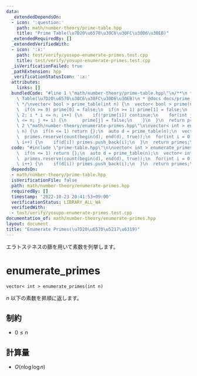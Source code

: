 ```yaml
---
data:
  _extendedDependsOn:
  - icon: ':question:'
    path: math/number-theory/prime-table.hpp
    title: "Prime Table(\u7D20\u6570\u30C6\u30FC\u30D6\u30EB)"
  _extendedRequiredBy: []
  _extendedVerifiedWith:
  - icon: ':x:'
    path: test/verify/yosupo-enumerate-primes.test.cpp
    title: test/verify/yosupo-enumerate-primes.test.cpp
  _isVerificationFailed: true
  _pathExtension: hpp
  _verificationStatusIcon: ':x:'
  attributes:
    links: []
  bundledCode: "#line 1 \"math/number-theory/prime-table.hpp\"\n/**\n * @brief Prime\
    \ Table(\u7D20\u6570\u30C6\u30FC\u30D6\u30EB)\n * @docs docs/prime-table.md\n\
    \ */\nvector< bool > prime_table(int n) {\n  vector< bool > prime(n + 1, true);\n\
    \  if(n >= 0) prime[0] = false;\n  if(n >= 1) prime[1] = false;\n  for(int i =\
    \ 2; i * i <= n; i++) {\n    if(!prime[i]) continue;\n    for(int j = i * i; j\
    \ <= n; j += i) {\n      prime[j] = false;\n    }\n  }\n  return prime;\n}\n#line\
    \ 2 \"math/number-theory/enumerate-primes.hpp\"\n\nvector< int > enumerate_primes(int\
    \ n) {\n  if(n <= 1) return {};\n  auto d = prime_table(n);\n  vector< int > primes;\n\
    \  primes.reserve(count(begin(d), end(d), true));\n  for(int i = 0; i < d.size();\
    \ i++) {\n    if(d[i]) primes.push_back(i);\n  }\n  return primes;\n}\n"
  code: "#include \"prime-table.hpp\"\n\nvector< int > enumerate_primes(int n) {\n\
    \  if(n <= 1) return {};\n  auto d = prime_table(n);\n  vector< int > primes;\n\
    \  primes.reserve(count(begin(d), end(d), true));\n  for(int i = 0; i < d.size();\
    \ i++) {\n    if(d[i]) primes.push_back(i);\n  }\n  return primes;\n}\n"
  dependsOn:
  - math/number-theory/prime-table.hpp
  isVerificationFile: false
  path: math/number-theory/enumerate-primes.hpp
  requiredBy: []
  timestamp: '2022-10-23 20:41:53+09:00'
  verificationStatus: LIBRARY_ALL_WA
  verifiedWith:
  - test/verify/yosupo-enumerate-primes.test.cpp
documentation_of: math/number-theory/enumerate-primes.hpp
layout: document
title: "Enumerate Primes(\u7D20\u6570\u5217\u6319)"
---
```


エラトステネスの篩を用いて素数を列挙します。


# enumerate_primes

```
vector< int > enumerate_primes(int n)
```

$n$ 以下の素数を昇順に返します。

## 制約

- $0 \le n$

## 計算量

- $O(n \log \log n)$

